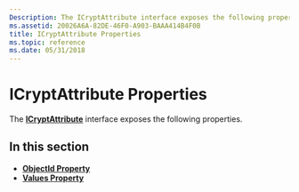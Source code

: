 ```yaml
---
Description: The ICryptAttribute interface exposes the following properties.
ms.assetid: 20026A6A-82DE-46F0-A903-BAAA414B4F0B
title: ICryptAttribute Properties
ms.topic: reference
ms.date: 05/31/2018
---
```


# ICryptAttribute Properties

The [**ICryptAttribute**](/windows/desktop/api/CertEnroll/nn-certenroll-icryptattribute) interface exposes the following properties.

## In this section

-   [**ObjectId Property**](/windows/desktop/api/CertEnroll/nf-certenroll-icryptattribute-get_objectid)
-   [**Values Property**](/windows/desktop/api/CertEnroll/nf-certenroll-icryptattribute-get_values)

 

 



